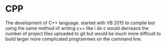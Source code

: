 # CPP
The development of C++ language. started with VB 2015 to compile but using the same method of writing c++ like i do c would decreace the number of project files uploaded to git but would be much more difficult to build larger more complicated programmes on the command line.
